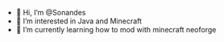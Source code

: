 - 👋 Hi, I’m @Sonandes
- 👀 I’m interested in Java and Minecraft
- 🌱 I’m currently learning how to mod with minecraft neoforge

<!---
Sonanndes/Sonanndes is a ✨ special ✨ repository because its `README.md` (this file) appears on your GitHub profile.
You can click the Preview link to take a look at your changes.
--->
